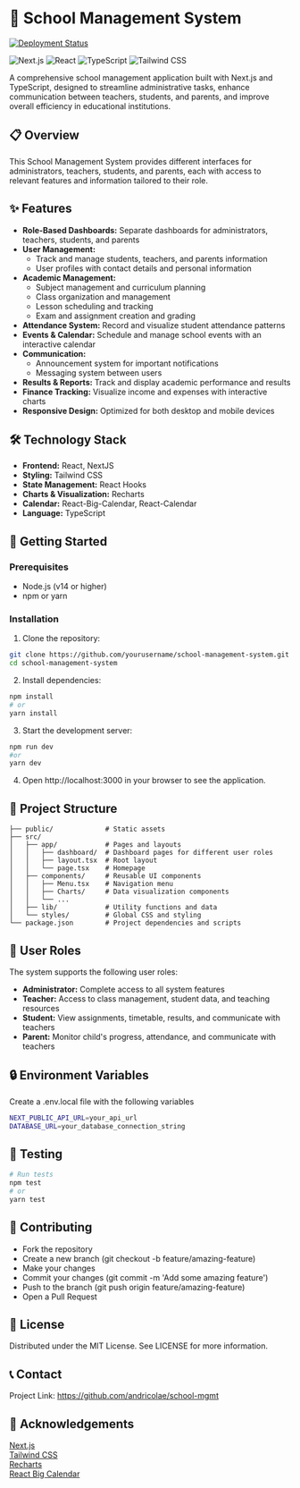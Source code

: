 # 🏫 School Management System

[![Deployment Status](https://img.shields.io/badge/deployment-active-brightgreen)](https://school-app-mgmt.vercel.app/)

![Next.js](https://img.shields.io/badge/Next.js-14.2.5-black?style=for-the-badge&logo=next.js)
![React](https://img.shields.io/badge/React-18-blue?style=for-the-badge&logo=react)
![TypeScript](https://img.shields.io/badge/TypeScript-5-blue?style=for-the-badge&logo=typescript)
![Tailwind CSS](https://img.shields.io/badge/Tailwind_CSS-3.4.1-38B2AC?style=for-the-badge&logo=tailwind-css)

A comprehensive school management application built with Next.js and TypeScript, designed to streamline administrative tasks, enhance communication between teachers, students, and parents, and improve overall efficiency in educational institutions.

## 📋 Overview

This School Management System provides different interfaces for administrators, teachers, students, and parents, each with access to relevant features and information tailored to their role.

## ✨ Features

- **Role-Based Dashboards:** Separate dashboards for administrators, teachers, students, and parents
- **User Management:**
  - Track and manage students, teachers, and parents information
  - User profiles with contact details and personal information
- **Academic Management:**
  - Subject management and curriculum planning
  - Class organization and management
  - Lesson scheduling and tracking
  - Exam and assignment creation and grading
- **Attendance System:** Record and visualize student attendance patterns
- **Events & Calendar:** Schedule and manage school events with an interactive calendar
- **Communication:**
  - Announcement system for important notifications
  - Messaging system between users
- **Results & Reports:** Track and display academic performance and results
- **Finance Tracking:** Visualize income and expenses with interactive charts
- **Responsive Design:** Optimized for both desktop and mobile devices

## 🛠️ Technology Stack

- **Frontend:** React, NextJS
- **Styling:** Tailwind CSS
- **State Management:** React Hooks
- **Charts & Visualization:** Recharts
- **Calendar:** React-Big-Calendar, React-Calendar
- **Language:** TypeScript

## 🚀 Getting Started

### Prerequisites

- Node.js (v14 or higher)
- npm or yarn

### Installation

1. Clone the repository:

```bash
git clone https://github.com/yourusername/school-management-system.git
cd school-management-system
```

2. Install dependencies:

```bash
npm install
# or
yarn install
```

3. Start the development server:

```bash
npm run dev
#or
yarn dev
```

4. Open http://localhost:3000 in your browser to see the application.

## 📁 Project Structure
```
├── public/             # Static assets
├── src/
│   ├── app/            # Pages and layouts
│   │   ├── dashboard/  # Dashboard pages for different user roles
│   │   ├── layout.tsx  # Root layout
│   │   └── page.tsx    # Homepage
│   ├── components/     # Reusable UI components
│   │   ├── Menu.tsx    # Navigation menu
│   │   ├── Charts/     # Data visualization components
│   │   └── ...
│   ├── lib/            # Utility functions and data
│   └── styles/         # Global CSS and styling
└── package.json        # Project dependencies and scripts
```

## 👥 User Roles

The system supports the following user roles:

- **Administrator:** Complete access to all system features
- **Teacher:** Access to class management, student data, and teaching resources
- **Student:** View assignments, timetable, results, and communicate with teachers
- **Parent:** Monitor child's progress, attendance, and communicate with teachers

## 🔒 Environment Variables

Create a .env.local file with the following variables
```bash
NEXT_PUBLIC_API_URL=your_api_url
DATABASE_URL=your_database_connection_string
```

## 🧪 Testing

```bash
# Run tests
npm test
# or
yarn test
```

## 🤝 Contributing

* Fork the repository
* Create a new branch (git checkout -b feature/amazing-feature)
* Make your changes
* Commit your changes (git commit -m 'Add some amazing feature')
* Push to the branch (git push origin feature/amazing-feature)
* Open a Pull Request

## 📜 License

Distributed under the MIT License. See LICENSE for more information.

## 📞 Contact

Project Link: https://github.com/andricolae/school-mgmt

## 🙏 Acknowledgements

[Next.js](https://nextjs.org/)<br>
[Tailwind CSS](https://tailwindcss.com/)<br>
[Recharts](https://recharts.org/)<br>
[React Big Calendar](https://github.com/jquense/react-big-calendar)<br>
